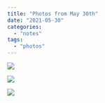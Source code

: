 ```yaml
---
title: "Photos from May 30th"
date: "2021-05-30"
categories: 
  - "notes"
tags: 
  - "photos"
---
```


![](/images/img_0530-1024x759.jpg)

![](/images/img_0523-1024x681.jpg)

![](/images/img_0532-1024x721.jpg)
